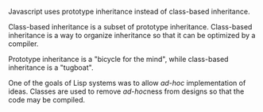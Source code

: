 Javascript uses prototype inheritance instead of class-based inheritance.

Class-based inheritance is a subset of prototype inheritance.  Class-based inheritance is a way to organize inheritance so that it can be optimized by a compiler.

Prototype inheritance is a "bicycle for the mind", while class-based inheritance is a "tugboat".

One of the goals of Lisp systems was to allow *ad-hoc* implementation of ideas.  Classes are used to remove *ad-hoc*ness from designs so that the code may be compiled.

